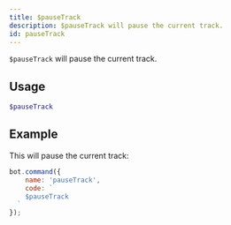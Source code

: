 ```yaml
---
title: $pauseTrack
description: $pauseTrack will pause the current track. 
id: pauseTrack
---
```


`$pauseTrack` will pause the current track.  

## Usage

```php
$pauseTrack
```

## Example

This will pause the current track:

```javascript
bot.command({
    name: 'pauseTrack',
    code: `
    $pauseTrack
  `
});
```